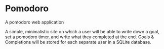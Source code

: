 # Pomodoro
A pomodoro web application

A simple, minimalistic site on which a user will be able to write down a goal, set a pomodoro timer, and write what they completed at the end. Goals & Completions will be stored for each separate user in a SQLite database.
